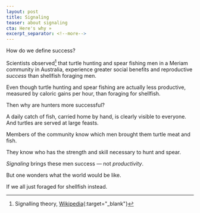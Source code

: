 ```yaml
---
layout: post
title: Signaling
teaser: about signaling
cta: Here's why »
excerpt_separator: <!--more-->
---
```


How do we define success?

Scientists observed[^1] that turtle hunting and spear fishing men in a Meriam community in Australia, experience greater social benefits and reproductive _success_ than shellfish foraging men.

<!--more-->

Even though turtle hunting and spear fishing are actually less productive, measured by caloric gains per hour, than foraging for shellfish.

Then why are hunters more successful?

A daily catch of fish, carried home by hand, is clearly visible to everyone. And turtles are served at large feasts.

Members of the community know which men brought them turtle meat and fish.

They know who has the strength and skill necessary to hunt and spear.

_Signaling_ brings these men success — not _productivity_.

But one wonders what the world would be like.

If we all just foraged for shellfish instead.

[^1]: Signalling theory, [Wikipedia](https://en.wikipedia.org/wiki/Signalling_theory){:target="_blank"}
